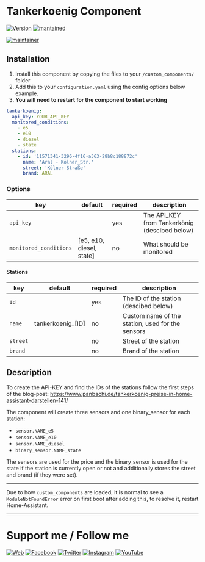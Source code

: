 # Tankerkoenig Component

[![Version](https://img.shields.io/badge/version-0.0.1-green.svg?style=for-the-badge)](#) [![mantained](https://img.shields.io/maintenance/yes/2018.svg?style=for-the-badge)](#)

[![maintainer](https://img.shields.io/badge/maintainer-Goran%20Zunic%20%40panbachi-blue.svg?style=for-the-badge)](https://www.panbachi.de)

## Installation
1. Install this component by copying the files to your `/custom_components/` folder
2. Add this to your `configuration.yaml` using the config options below example.
3. **You will need to restart for the component to start working**

```yaml
tankerkoenig:
  api_key: YOUR_API_KEY
  monitored_conditions:
    - e5
    - e10
    - diesel
    - state
  stations:
    - id: '11571341-3296-4f16-a363-28b8c188872c'
      name: 'Aral - Kölner_Str.'
      street: 'Kölner Straße'
      brand: ARAL

```

### Options
| key                    | default                   | required | description
|------------------------|---------------------------|----------|---
| `api_key`              |                           | yes      | The API_KEY from Tankerkönig (descibed below)
| `monitored_conditions` | [e5, e10, diesel, state] | no       | What should be monitored

#### Stations
| key      | default           | required | description
|----------|-------------------|----------|---
| `id`     |                   | yes      | The ID of the station (descibed below)
| `name`   | tankerkoenig_[ID] | no       | Custom name of the station, used for the sensors
| `street` |                   | no       | Street of the station 
| `brand`  |                   | no       | Brand of the station

## Description
To create the API-KEY and find the IDs of the stations follow the first steps of the blog-post: 
https://www.panbachi.de/tankerkoenig-preise-in-home-assistant-darstellen-141/

The component will create three sensors and one binary_sensor for each station:

- `sensor.NAME_e5`
- `sensor.NAME_e10`
- `sensor.NAME_diesel`
- `binary_sensor.NAME_state`

The sensors are used for the price and the binary_sensor is used for the state if the station is currently open or not
and additionally stores the street and brand (if they were set).

***

Due to how `custom_components` are loaded, it is normal to see a `ModuleNotFoundError` error on first boot after adding 
this, to resolve it, restart Home-Assistant.

***

# Support me / Follow me
[![Web](https://img.shields.io/badge/www-panbachi.de-blue.svg?style=flat-square&colorB=3d72a8&colorA=333333)](https://www.panbachi.de)
[![Facebook](https://img.shields.io/badge/-%40panbachi.de-blue.svg?style=flat-square&logo=facebook&colorB=3B5998&colorA=eee)](https://www.facebook.com/panbachi.de/)
[![Twitter](https://img.shields.io/badge/-%40panbachi-blue.svg?style=flat-square&logo=twitter&colorB=1DA1F2&colorA=eee)](https://twitter.com/panbachi)
[![Instagram](https://img.shields.io/badge/-%40panbachi.de-blue.svg?style=flat-square&logo=instagram&colorB=E4405F&colorA=eee)](http://instagram.com/panbachi.de)
[![YouTube](https://img.shields.io/badge/-%40panbachi-blue.svg?style=flat-square&logo=youtube&colorB=FF0000&colorA=eee)](https://www.youtube.com/channel/UCO7f2L7ZsDCpOtRfKnPqNow)